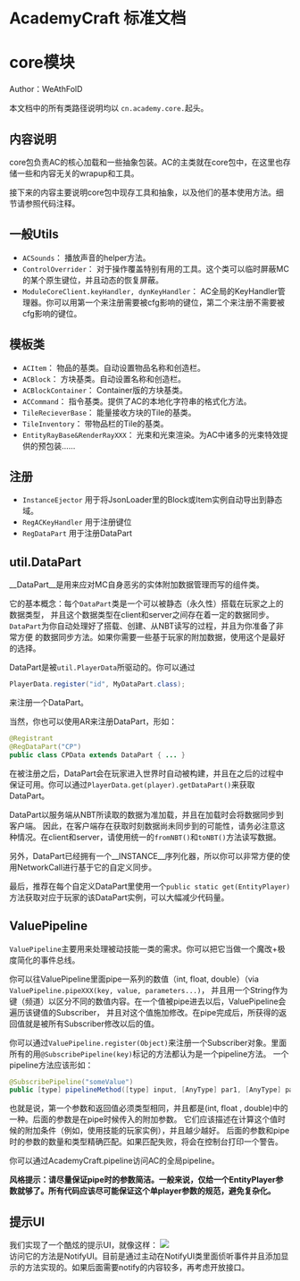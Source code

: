 ﻿# AcademyCraft 标准文档
# core模块


Author：WeAthFolD

本文档中的所有类路径说明均以 ```cn.academy.core.```起头。

内容说明
---

core包负责AC的核心加载和一些抽象包装。AC的主类就在core包中，在这里也存储一些和内容无关的wrapup和工具。

接下来的内容主要说明core包中现存工具和抽象，以及他们的基本使用方法。细节请参照代码注释。



一般Utils
---

* ```ACSounds```： 播放声音的helper方法。
* ```ControlOverrider```： 对于操作覆盖特别有用的工具。这个类可以临时屏蔽MC的某个原生键位，并且动态的恢复屏蔽。
* ```ModuleCoreClient.keyHandler, dynKeyHandler```： AC全局的KeyHandler管理器。你可以用第一个来注册需要被cfg影响的键位，第二个来注册不需要被cfg影响的键位。




模板类
---

* ```ACItem```： 物品的基类。自动设置物品名称和创造栏。
* ```ACBlock```： 方块基类。自动设置名称和创造栏。
* ```ACBlockContainer```： Container版的方块基类。
* ```ACCommand```： 指令基类。提供了AC的本地化字符串的格式化方法。
* ```TileRecieverBase```： 能量接收方块的Tile的基类。
* ```TileInventory```： 带物品栏的Tile的基类。
* ```EntityRayBase&RenderRayXXX```： 光束和光束渲染。为AC中诸多的光束特效提供的预包装……


注册
---
* ```InstanceEjector``` 用于将JsonLoader里的Block或Item实例自动导出到静态域。
* ```RegACKeyHandler``` 用于注册键位
* ```RegDataPart``` 用于注册DataPart


util.DataPart
---

__DataPart__是用来应对MC自身恶劣的实体附加数据管理而写的组件类。

它的基本概念：每个```DataPart```类是一个可以被静态（永久性）搭载在玩家之上的数据类型，
并且这个数据类型在client和server之间存在着一定的数据同步。```DataPart```为你自动处理好了搭载、创建、从NBT读写的过程，并且为你准备了非常方便
的数据同步方法。如果你需要一些基于玩家的附加数据，使用这个是最好的选择。

DataPart是被```util.PlayerData```所驱动的。你可以通过

```java
PlayerData.register("id", MyDataPart.class);
```

来注册一个DataPart。

当然，你也可以使用AR来注册DataPart，形如：

```java
@Registrant
@RegDataPart("CP")
public class CPData extends DataPart { ... }
```

在被注册之后，DataPart会在玩家进入世界时自动被构建，并且在之后的过程中保证可用。你可以通过```PlayerData.get(player).getDataPart()```来获取DataPart。

DataPart以服务端从NBT所读取的数据为准加载，并且在加载时会将数据同步到客户端。
因此，在客户端存在获取时刻数据尚未同步到的可能性，请务必注意这种情况。在client和server，请使用统一的```fromNBT()```和```toNBT()```方法读写数据。

另外，DataPart已经拥有一个__INSTANCE__序列化器，所以你可以非常方便的使用NetworkCall进行基于它的自定义同步。

最后，推荐在每个自定义DataPart里使用一个```public static get(EntityPlayer)```方法获取对应于玩家的该DataPart实例，可以大幅减少代码量。


ValuePipeline
---

```ValuePipeline```主要用来处理被动技能一类的需求。你可以把它当做一个魔改+极度简化的事件总线。

你可以往ValuePipeline里面pipe一系列的数值（int, float, double）（via ```ValuePipeline.pipeXXX(key, value, parameters...)```，
并且用一个String作为键（频道）以区分不同的数值内容。在一个值被pipe进去以后，ValuePipeline会遍历该键值的Subscriber，
并且对这个值施加修改。在pipe完成后，所获得的返回值就是被所有Subscriber修改以后的值。

你可以通过```ValuePipeline.register(Object)```来注册一个Subscriber对象。里面所有的用```@SubscribePipeline(key)```标记的方法都认为是一个pipeline方法。
一个pipeline方法应该形如：

```java
@SubscribePipeline("someValue")
public [type] pipelineMethod([type] input, [AnyType] par1, [AnyType] par2, ...);
```

也就是说，第一个参数和返回值必须类型相同，并且都是(int, float , double)中的一种。后面的参数是在pipe时候传入的附加参数。
它们应该描述在计算这个值时候的附加条件（例如，使用技能的玩家实例），并且越少越好。
后面的参数和pipe时的参数的数量和类型精确匹配。如果匹配失败，将会在控制台打印一个警告。

你可以通过AcademyCraft.pipeline访问AC的全局pipeline。

**风格提示：请尽量保证pipe时的参数简洁。一般来说，仅给一个EntityPlayer参数就够了。所有代码应该尽可能保证这个单player参数的规范，避免复杂化。**

提示UI
---
我们实现了一个酷炫的提示UI，就像这样：
![](https://raw.githubusercontent.com/LambdaInnovation/AcademyCraft/master/blob/ui0.jpg)  
访问它的方法是NotifyUI。目前是通过主动在NotifyUI类里面侦听事件并且添加显示的方法实现的。如果后面需要notify的内容较多，再考虑开放接口。